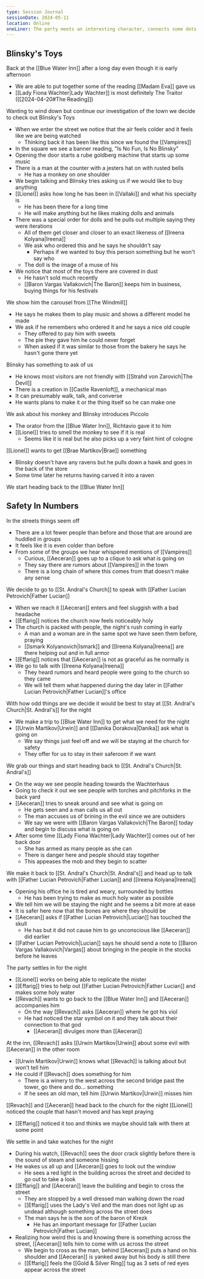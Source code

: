 ```yaml
---
type: Session Journal
sessionDate: 2024-05-11
location: Online
oneLiner: The party meets an interesting character, connects some dots, and feels a weird presence in Vallaki
---
```

## Blinsky's Toys
Back at the [[Blue Water Inn]] after a long day even though it is early afternoon
- We are able to put together some of the reading [[Madam Eva]] gave us
- [[Lady Fiona Wachter|Lady Wachter]] is most definitely The Traitor ([[2024-04-20#The Reading]])

Wanting to wind down but continue our investigation of the town we decide to check out Blinsky's Toys
- When we enter the street we notice that the air feels colder and it feels like we are being watched
	- Thinking back it has been like this since we found the [[Vampires]] 
- In the square we see a banner reading, "Is No Fun, Is No Blinsky"
- Opening the door starts a rube goldberg machine that starts up some music
- There is a man at the counter with a jesters hat on with rusted bells
	- He has a monkey on one shoulder
- We begin talking and Blinsky tries asking us if we would like to buy anything
- [[Lionel]] asks how long he has been in [[Vallaki]] and what his specialty is
	- He has been there for a long time
	- He will make anything but he likes making dolls and animals 
- There was a special order for dolls and he pulls out multiple saying they were iterations
	- All of them get closer and closer to an exact likeness of [[Ireena Kolyana|Ireena]] 
	- We ask who ordered this and he says he shouldn't say 
		- Perhaps if we wanted to buy this person something but he won't say who
	- The doll is the image of a muse of his
- We notice that most of the toys there are covered in dust
	- He hasn't sold much recently
	- [[Baron Vargas Vallakovich|The Baron]] keeps him in business, buying things for his festivals

We show him the carousel from [[The Windmill]] 
- He says he makes them to play music and shows a different model he made 
- We ask if he remembers who ordered it and he says a nice old couple
	- They offered to pay him with sweets
	- The pie they gave him he could never forget
	- When asked if it was similar to those from the bakery he says he hasn't gone there yet

Blinsky has something to ask of us
- He knows most visitors are not friendly with [[Strahd von Zarovich|The Devil]] 
- There is a creation in [[Castle Ravenloft]], a mechanical man 
- It can presumably walk, talk, and converse
- He wants plans to make it or the thing itself so he can make one 

We ask about his monkey and Blinsky introduces Piccolo
- The orator from the [[Blue Water Inn]], Richtavio gave it to him
- [[Lionel]] tries to smell the monkey to see if it is real
	- Seems like it is real but he also picks up a very faint hint of cologne

[[Lionel]] wants to get [[Brae Martikov|Brae]] something 
- Blinsky doesn't have any ravens but he pulls down a hawk and goes in the back of the store 
- Some time later he returns having carved it into a raven 

We start heading back to the [[Blue Water Inn]] 

## Safety In Numbers
In the streets things seem off 
- There are a lot fewer people than before and those that are around are huddled in groups
- It feels like it is even colder than before 
- From some of the groups we hear whispered mentions of [[Vampires]] 
	- Curious, [[Aeceran]] goes up to a clique to ask what is going on
	- They say there are rumors about [[Vampires]] in the town
	- There is a long chain of where this comes from that doesn't make any sense

We decide to go to [[St. Andral's Church]] to speak with [[Father Lucian Petrovich|Father Lucian]] 
- When we reach it [[Aeceran]] enters and feel sluggish with a bad headache
- [[Effarig]] notices the church now feels noticeably holy
- The church is packed with people, the night's rush coming in early 
	- A man and a woman are in the same spot we have seen them before, praying
	- [[Ismark Kolyanovich|Ismark]] and [[Ireena Kolyana|Ireena]] are there helping out and in full armor
- [[Effarig]] notices that [[Aeceran]] is not as graceful as he normally is
- We go to talk with [[Ireena Kolyana|Ireena]] 
	- They heard rumors and heard people were going to the church so they came
	- We will tell them what happened during the day later in [[Father Lucian Petrovich|Father Lucian]]'s office

With how odd things are we decide it would be best to stay at [[St. Andral's Church|St. Andral's]] for the night
- We make a trip to [[Blue Water Inn]] to get what we need for the night 
- [[Urwin Martikov|Urwin]] and [[Danika Dorakova|Danika]] ask what is going on
	- We say things just feel off and we will be staying at the church for safety 
	- They offer for us to stay in their saferoom if we want 

We grab our things and start heading back to [[St. Andral's Church|St. Andral's]] 
- On the way we see people heading towards the Wachterhaus
- Going to check it out we see people with torches and pitchforks in the back yard
- [[Aeceran]] tries to sneak around and see what is going on
	- He gets seen and a man calls us all out
	- The man accuses us of brining in the evil since we are outsiders
	- We say we were with [[Baron Vargas Vallakovich|The Baron]] today and begin to discuss what is going on
- After some time [[Lady Fiona Wachter|Lady Wachter]] comes out of her back door
	- She has armed as many people as she can 
	- There is danger here and people should stay together 
	- This appeases the mob and they begin to scatter 

We make it back to [[St. Andral's Church|St. Andral's]] and head up to talk with [[Father Lucian Petrovich|Father Lucian]] and [[Ireena Kolyana|Ireena]] 
- Opening his office he is tired and weary, surrounded by bottles
	- He has been trying to make as much holy water as possible
- We tell him we will be staying the night and he seems a bit more at ease 
- It is safer here now that the bones are where they should be
- [[Aeceran]] asks if [[Father Lucian Petrovich|Lucian]] has touched the skull
	- He has but it did not cause him to go unconscious like [[Aeceran]] did earlier
- [[Father Lucian Petrovich|Lucian]] says he should send a note to [[Baron Vargas Vallakovich|Vargas]] about bringing in the people in the stocks before he leaves

The party settles in for the night 
- [[Lionel]] works on being able to replicate the mister
- [[Effarig]] tries to help out [[Father Lucian Petrovich|Father Lucian]] and makes some holy water
- [[Revach]] wants to go back to the [[Blue Water Inn]] and [[Aeceran]] accompanies him
	- On the way [[Revach]] asks [[Aeceran]] where he got his viol
	- He had noticed the star symbol on it and they talk about their connection to that god 
		- [[Aeceran]] divulges more than [[Aeceran]] 

At the inn, [[Revach]] asks [[Urwin Martikov|Urwin]] about some evil with [[Aeceran]] in the other room
- [[Urwin Martikov|Urwin]] knows what [[Revach]] is talking about but won't tell him
- He could if [[Revach]] does something for him 
	- There is a winery to the west across the second bridge past the tower, go there and do... something
	- If he sees an old man, tell him [[Urwin Martikov|Urwin]] misses him

[[Revach]] and [[Aeceran]] head back to the church for the night 
[[Lionel]] noticed the couple that hasn't moved and has kept praying 
- [[Effarig]] noticed it too and thinks we maybe should talk with them at some point

We settle in and take watches for the night 
- During his watch, [[Revach]] sees the door crack slightly before there is the sound of steam and someone hissing
- He wakes us all up and [[Aeceran]] goes to look out the window
	- He sees a red light in the building across the street and decided to go out to take a look
- [[Effarig]] and [[Aeceran]] leave the building and begin to cross the street  
	- They are stopped by a well dressed man walking down the road 
	- [[Effarig]] uses the Lady's Veil and the man does not light up as undead although something across the street does 
	- The man says he is the son of the baron of Krezk 
		- He has an important message for [[Father Lucian Petrovich|Father Lucian]] 
- Realizing how weird this is and knowing there is something across the street, [[Aeceran]] tells him to come with us across the street 
	- We begin to cross as the man, behind [[Aeceran]] puts a hand on his shoulder and [[Aeceran]] is yanked away but his body is still there 
	- [[Effarig]] feels the [[Gold & Silver Ring]] tug as 3 sets of red eyes appear across the street